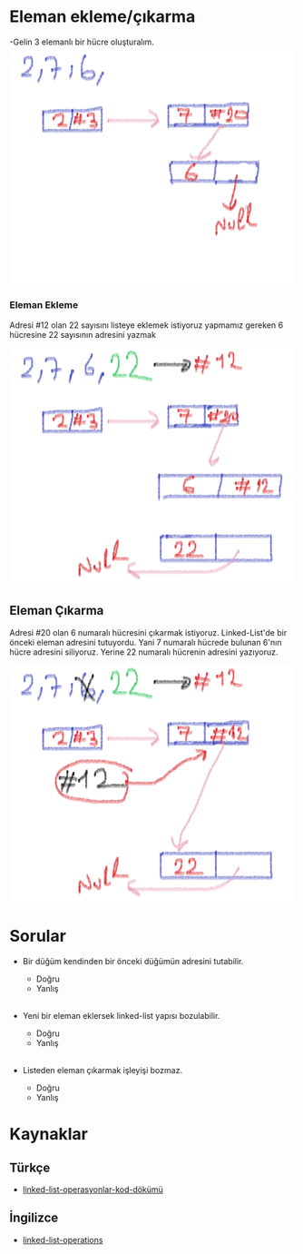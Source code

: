 # Eleman ekleme/çıkarma
-Gelin 3 elemanlı bir hücre oluşturalım.
![temel-linked-list](figures/ilk-adım.png)

### Eleman Ekleme
Adresi #12 olan 22 sayısını listeye eklemek istiyoruz yapmamız gereken 6 hücresine 22 sayısının adresini yazmak

![eleman-ekleme](figures/eleman-ekleme.png)

## Eleman Çıkarma
Adresi #20 olan 6 numaralı hücresini çıkarmak istiyoruz. Linked-List'de bir önceki eleman adresini tutuyordu. Yani 7 numaralı hücrede bulunan 6'nın hücre adresini siliyoruz. Yerine 22 numaralı hücrenin adresini yazıyoruz.

![eleman-çıkarma](figures/eleman-çıkarma.png)

# Sorular
- Bir düğüm kendinden bir önceki düğümün adresini tutabilir.
    - Doğru
    - Yanlış
<br /> <br />

- Yeni bir eleman eklersek linked-list yapısı bozulabilir.
    - Doğru
    - Yanlış
<br /> <br />

- Listeden eleman çıkarmak işleyişi bozmaz.
    - Doğru
    - Yanlış

# Kaynaklar

## Türkçe

- [linked-list-operasyonlar-kod-dökümü](https://medium.com/@tolgahan.cepel/do%C4%9Frusal-veri-yap%C4%B1lar%C4%B1-2-ba%C4%9Fl%C4%B1-liste-linked-list-8e5d3d84c41f)

## İngilizce

- [linked-list-operations](https://www.programiz.com/dsa/linked-list-operations)